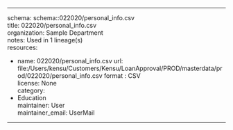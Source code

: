 


---  
schema: schema::022020/personal_info.csv  
title: 022020/personal_info.csv  
organization: Sample Department  
notes: Used in 1 lineage(s)  
resources:  
  - name: 022020/personal_info.csv 
    url: file:/Users/kensu/Customers/Kensu/LoanApproval/PROD/masterdata/prod/022020/personal_info.csv 
    format : CSV  
license: None  
category:
  - Education  
maintainer: User  
maintainer_email: UserMail  
---